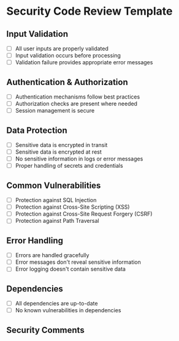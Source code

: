 # Security Code Review Template

## Input Validation
- [ ] All user inputs are properly validated
- [ ] Input validation occurs before processing
- [ ] Validation failure provides appropriate error messages

## Authentication & Authorization
- [ ] Authentication mechanisms follow best practices
- [ ] Authorization checks are present where needed
- [ ] Session management is secure

## Data Protection
- [ ] Sensitive data is encrypted in transit
- [ ] Sensitive data is encrypted at rest
- [ ] No sensitive information in logs or error messages
- [ ] Proper handling of secrets and credentials

## Common Vulnerabilities
- [ ] Protection against SQL Injection
- [ ] Protection against Cross-Site Scripting (XSS)
- [ ] Protection against Cross-Site Request Forgery (CSRF)
- [ ] Protection against Path Traversal

## Error Handling
- [ ] Errors are handled gracefully
- [ ] Error messages don't reveal sensitive information
- [ ] Error logging doesn't contain sensitive data

## Dependencies
- [ ] All dependencies are up-to-date
- [ ] No known vulnerabilities in dependencies

## Security Comments

<!-- Insert security-specific comments about the code here -->